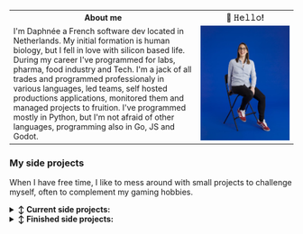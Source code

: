 <table>
 <tr>
  <th>About me</th>
  <th> 👋 𝙷𝚎𝚕𝚕𝚘!</th>
  </tr>
 <tr>
 <td>I'm Daphnée a French software dev located in Netherlands. My initial formation is human biology, but I fell in love with silicon based life. During my career I've programmed for labs, pharma, food industry and Tech. I'm a jack of all trades and programmed professionaly in various languages, led teams, self hosted productions applications, monitored them and managed projects to fruition. I've programmed mostly in Python, but I'm not afraid of other languages, programming also in Go, JS and Godot.
</td>
  <td>
  <img alt= "Myself. Stylish isn't it?" src="/Me-Picture.jpeg" width=1500 />
   </td>
  </tr>
</table>



<h3 id="my-side-projects">My side projects</h3>
<p>When I have free time, I like to mess around with small projects to challenge myself, often to complement my gaming hobbies.
 
<details>
<summary><b>↕️ Current side projects:</b></summary>
<p>Current side projects:</p>
<ul>
<li>One Notif, a service to update me only once a day, written in Golang. It is not finished but you can check it out <a href="https://github.com/Elesh-Norn/OneNotif">there</a>.</li>
<li>A Visual novel/Adventure game made in Godot.</li>
<li>My blogs.</li>
</ul>
</details>
<details>
<summary><b>↕️ Finished side projects:</b></summary>
<ul>
 <li> A puzzle Bobble Clone made in 5 days for no reason [2024]. Available on itch.io <a href=https://emberger.itch.io/witchorbs>here</a>.</li>
<li>A Full Dungeon Crawler made in a 7 day Game Jam [2023]. Available on itch.io <a href="https://emberger.itch.io/cosmicdelusion">here</a>.</li>
<li>A Dungeon Crawler Prototype made in Godot [2023]. Available on itch.io <a href="https://emberger.itch.io/protogoblindungeon">here</a>.</li>
<li>A VN entirely made with AI [2023]. I talk about it on this <a href="https://daphdevnotebook.netlify.app/posts/gamewithai/">blog here</a>.</li>
<li>A VN Engine and a scripting language made in Godot. Two posts can be found <a href="https://daphdevnotebook.netlify.app/posts/making_a_scripting_language_part1/">here</a> and <a href="https://daphdevnotebook.netlify.app/posts/making_a_scripting_language_part2/">here</a>. [2022]</li>
<li>KikiFeedService a <a href="https://github.com/Elesh-Norn/KikiFeedService">RSS Feed Aggregator</a> programmed in Golang. Finished and available <a href="https://rss.emberger.xyz">here</a> [2022]</li>
<li>An <a href="https://github.com/Elesh-Norn/cursed-city-char-sheet">Interactive Cursed City</a> (boardgame) character sheet as a React Single Page application. [2021]</li>
<li><a href="https://github.com/Elesh-Norn/game-jam-2020">3 Keys on the Run</a>, the winning entry for PyDis 2020 Game Jam in Python. I wrote an article about it <a href="https://daphdevnotebook.netlify.app/posts/game_jam_pydis/">here</a>.</li>
<li><a href="https://github.com/Elesh-Norn/MineSweeper_Sunday">Minesweeper</a> an implementation of Minesweeper in Python. I made a tutorial on this blog <a href="https://daphdevnotebook.netlify.app/posts/minesweeper_sunday/">here</a>.</li>
</ul>
<p>Some noteworthy side project, mostly learning materials:</p>
<ul>
<li>Boardgame roulette Website (to master flask at the time) [2020]</li>
<li>Magic cards analyser, some GUI app in Python/tkinter (sigh). I wrote an article about it <a href="https://daphdevnotebook.netlify.app/posts/minesweeper_sunday/">here</a>. [2018]</li>
</ul>
</details>
</div>
  
